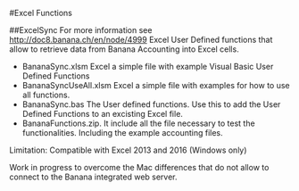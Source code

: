 #Excel Functions

##ExcelSync 
For more information see http://doc8.banana.ch/en/node/4999
Excel User Defined functions that allow to retrieve data from Banana Accounting into Excel cells.

* BananaSync.xlsm Excel a simple file  with example Visual Basic User Defined Functions
* BananaSyncUseAll.xlsm Excel a simple file with examples for how to use all functions. 
* BananaSync.bas The User defined functions. 
  Use this to add the User Defined Functions to an excisting Excel file. 
* BananaFunctions.zip. It include all the file necessary to test the functionalities. Including the example accounting files.  

Limitation: Compatible with Excel 2013 and 2016 (Windows only) 

Work in progress to overcome the Mac differences that do not allow to connect to the Banana integrated web server.





